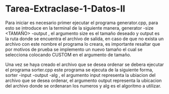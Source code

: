 # Tarea-Extraclase-1-Datos-II

Para iniciar es necesario primer ejecutar el programa generator.cpp, para esto se introduce en la terminal de la siguiente manera, generator -size <TAMAÑO> -output <RUTA DEL ARCHIVO DE SALIDA>, el argumento size es el tamaño deseado y output es la ruta donde se encuentra el archivo de salida, en caso de que no exista un archivo con este nombre el programa lo creara, es importante resaltar que por motivos de prueba se implemento un nuevo tamaño el cual se selecciona colocando CUSTOM en el argumento de tamaño.

Una vez se haya creado el archivo que se desea ordenar se debera ejecutar el programa sorter.cpp este programa se ejecuta de la siguiente forma, sorter -input <RUTA DEL ARCHIVO DE ENTRADA> -output <RUTA DEL ARCHIVO DE SALIDA> -alg <ALGORITMO A UTILIZAR>, el argumento input representa la ubiacion del archivo que se desea ordenar, el argumento output representa la ubicacion del archivo donde se ordenaran los numeros y alg es el algoritmo a utilizar.
